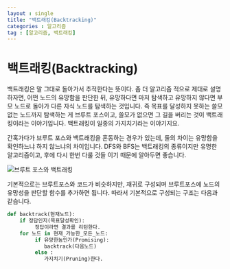 ```yaml
---
layout : single
title: "백트래킹(Backtracking)"
categories : 알고리즘
tag : [알고리즘, 백트래킹]
---
```




# 백트래킹(Backtracking)

백트래킹은 말 그대로 돌아가서 추적한다는 뜻이다. 좀 더 알고리즘 적으로 제대로 설명하자면, 어떤 노드의 유망함을 판단한 뒤, 유망하다면 마저 탐색하고 유망하지 않다면 부모 노드로 돌아가 다른 자식 노드를 탐색하는 것입니다. 즉 목표를 달성하지 못하는 쓸모없는 노드까지 탐색하는 게 브루트 포스이고, 쓸모가 없으면 그 길을 버리는 것이 백트래킹이라는 이야기입니다. 백트래킹이 일종의 가지치기라는 이야기지요.

간혹가다가 브루트 포스와 백트래킹을 혼동하는 경우가 있는데, 둘의 차이는 유망함을 확인하느냐 하지 않느냐의 차이입니다. DFS와 BFS는 백트래킹의 종류이지만 유명한 알고리즘이고, 후에 다시 한번 다룰 것들 이기 때문에 알아두면 좋습니다.

![브루트 포스와 백트래킹](https://mblogthumb-phinf.pstatic.net/20160121_2/msnayana_1453351668668DMXlr_JPEG/00000.jpg?type=w2)

기본적으로는 브루트포스와 코드가 비슷하지만, 재귀로 구성되며 브루트포스에 노드의 유망성을 판단할 함수를 추가하면 됩니다. 따라서 기본적으로 구성되는 구조는 다음과 같습니다.

```python
def backtrack(현재노드):
	if 정답인지(목표달성확인):
		 정답이라면 결과를 리턴한다.
	for 노드 in 현재_가능한_모든_노드:
	     if 유망한놈인가(Promising):
            backtrack(다음노드)
         else :
            가지치기(Pruning)한다.
```

